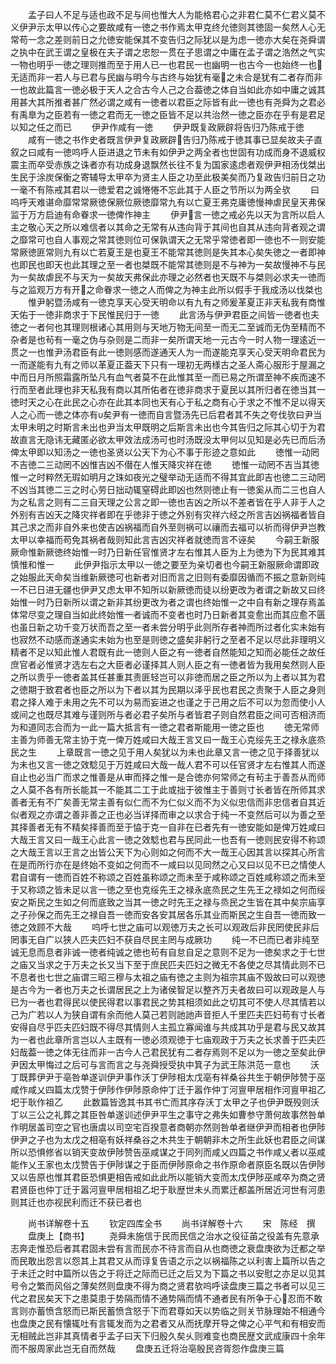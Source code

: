 <!-- { "loadSidebar": true } -->
　　孟子曰人不足与适也政不足与间也惟大人为能格君心之非君仁莫不仁君义莫不义伊尹示太甲以传心之要故咸有一徳之书作焉太甲克终允徳则其徳固一矣然人心无常苟一念之差则前日之允徳安能保其不变告归之际犹以是为虑一徳亦大矣在尧舜谓之执中在武王谓之皇极在夫子谓之忠恕一贯在子思谓之中庸在孟子谓之浩然之气实一物也明乎一徳之理则推而至于用人已一也君民一也幽明一也古今一也始终一也无适而非一若人与已君与民幽与明今与古终与始犹有毫之未合是犹有二者存而非一也故此篇言一徳必极于天人之合古今人己之合葢徳之体自当如此亦如中庸之诚其用甚大其所推者甚广然必谓之咸有一徳者以君臣之际皆有此一徳也有尧舜为之君必有禹臯为之臣若有一徳之君而无一徳之臣皆不足以共治然一徳之臣亦在乎有是君足以知之任之而已
　　伊尹作咸有一徳
　　伊尹既复政厥辟将告归乃陈戒于徳
　　咸有一徳之书作史者既言伊尹复政厥辟告归乃陈戒于徳其事已显矣故夫子直叙之曰咸有一徳呜呼人臣进退之节未有如伊尹之两全者也世固有功成而身不退威权震主而卒受赤族之诛者亦有功成身退飘然长往不复为国家逺虑者观伊尹相汤伐桀出生民于涂炭保衡之寄辅导太甲卒为贤主人臣之功至此极美矣而乃复政告归前日之功一毫不有陈戒其君以一徳爱君之诚惓惓不忘此其于人臣之节所以为两全欤
　　曰呜呼天难谌命靡常常厥徳保厥位厥徳靡常九有以亡夏王弗克庸徳慢神虐民皇天弗保监于万方启迪有命眷求一徳俾作神主
　　伊尹言一徳之戒必先以天为言所以启人主之敬心天之所以难信者以其命之无常有从违向背于其间也自其从违向背者观之谓之靡常可也自人事观之常其徳则位可保孰谓天之无常乎常徳者即一徳也不一则安能常厥徳匪常则九有以亡若夏王是也夏王不能常其徳则是失其本心矣失徳之一者即神也即民也即天也此其理之至一者也桀既不能常其徳则是不与神为一矣故慢神不与民为一矣故虐民不与天为一矣故天弗保此亦理之必然者也天既不与桀则必求夫一徳而与之监观万方有开之命眷求一徳之人而俾之为神主此所以假手于我成汤以伐桀也
　　惟尹躬暨汤咸有一徳克享天心受天明命以有九有之师爰革夏正非天私我有商惟天佑于一徳非商求于下民惟民归于一徳
　　此言汤与伊尹君臣之间皆一徳者也夫徳之一者何也其理则根诸心其用则与天地万物无间至一而无二至诚而无伪至精而不杂者是也茍有一毫之伪与杂则是二而非一矣所谓天地一元古今一时人物一理逺近一贯之一也惟尹汤君臣有此一徳则感而遂通天人为一而遂能克享天心受天明命君民为一而遂能有九有之师以革夏正葢天下只有一理初无两様古之圣人斋心服形于屋漏之中而日月所照霜露所坠凡有血气者莫不在此惟其至一而已易之所谓至神不疾而速不行而至者此理也非天私我有商以其所佑者在徳非商求于夏民以其所归者在徳当其一徳时天之心在此民之心亦在此其本同也天有心于私之商有心于求之不惟不足以得天人之心而一徳之体亦有矣尹有一徳而自言暨汤先已后君者其不失之夸伐欤曰尹当太甲未明之时斯言未出也尹当太甲既明之后斯言未出也今其告归之际其心切于为君故直言无隐讳无藏匿必欲太甲效法成汤可也时汤既没太甲何以见知是必先已而后汤俾太甲即以知汤之一徳也圣贤以公天下为心不事于形迹之意如此
　　徳惟一动罔不吉徳二三动罔不凶惟吉凶不僣在人惟天降灾祥在徳
　　徳惟一动罔不吉当其徳惟一之时粹然无瑕如明月之珠如夜光之璧举动无适而不得其宜此即吉也徳二三动罔不凶当其徳二三之时心劳日拙动辄窒碍此即凶也然则徳止有一徳奚从而二三也自人为之私言之则有二三自天理之公言之即一徳也吉凶之所以不差者皆在乎人非于人之外别有吉凶天之降灾祥者即在乎徳非于徳之外别有灾祥六经之所言吉凶祸福者皆自其己求之而非自外来也使吉凶祸福而自外至则祸可以禳而去福可以祈而得伊尹岂教太甲以幸福而苟免其祸者哉则知此言吉凶灾祥者就徳而言不诬矣
　　今嗣王新服厥命惟新厥徳终始惟一时乃日新任官惟贤才左右惟其人臣为上为徳为下为民其难其慎惟和惟一
　　此伊尹指示太甲以一徳之要至为亲切者也今嗣王新服厥命谓即政之始服此天命矣当维新厥徳可也新者对旧而言之旧则有委靡因循而不振之意新则纯一不已日进无疆也伊尹又虑太甲不知所以新厥徳而徒以纷更改为者谓之新故又曰终始惟一时乃日新所以谓之新非其纷更改为者之谓也终始惟一之中自有新之理存焉盖体常尽变之理自当如此终始惟一者诚而不变者也时乃日新者其变愈出而其应愈不匮也虽日新之功千变万状而吾之至一者未尝分明乎此则所存者神而所过者化实未始有也寂然不动感而遂通实未始为也至是则徳之盛矣非躬行之至者不足以尽此非理明义精者不足以知此惟人君既有此一徳则人臣之有一徳者自然能知之知而必能任之故任庶官者必惟贤才选左右之大臣者必谨择其人则人臣之有一徳者皆为我用矣然则人臣之所以贵乎一徳者盖其任甚重其责匪轻岂可以非徳而居之臣之所以为上者以其为君之徳期于致君者也臣之所以为下者以其为民期以泽乎民也君民之责聚于人臣之身则君之择人难于未用之先不可以为易而妄进之也谨之于己用之后不可以为忽而使小人或间之也既尽其难与谨则所与者必君子矣所与者皆君子则自然君臣之间可否相济而为和道同志合而为一此一篇大抵言有一徳之君者斯能用一徳之臣也
　　徳无常师主善为师善无常主协于克一俾万姓咸曰大哉王言又曰一哉王心克绥先王之禄永底烝民之生
　　上章既言一徳之见于用人矣犹以为未也此章又言一徳之见于择善犹以为未也又言一徳之效騐见于万姓咸曰大哉一哉人君不可以任官贤才左右惟其人而遂自止也必当广而求之惟善是从审而择之惟一是合徳亦何常师之有茍主于善吾从而师之人莫不各有所长能其一不能其二工于此或拙于彼惟主于善则寸长者皆在所师其求善者无有不广矣善无常主善有似仁而不为仁似义而不为义似忠信而非忠信者自其近似者观之亦谓之善非善之正也必当详择而审之以求合于纯一不变然后可以为善之至其择善者无有不精矣择善而至于恊于克一自非在已者先有一徳安能如是俾万姓咸曰大哉王言又曰一哉王心此言一徳之效騐也君与民同此一也吾有一徳则民安得不称颂之大哉王言以王言之出皆公天下为心则如之何而不大一哉王心因其言以探其心所言在是而所行亦在是终始不变如之何而不一咸曰以见同然之心又曰以见不已之情使人君自谓有一徳而百姓不称颂之百姓虽称颂之而未至于咸称颂之百姓咸称颂之而未至于又称颂之皆未足以言一徳之至也克绥先王之禄永底烝民之生先王之禄如之何而绥安之斯民之生如之何而底致之当其一徳之时先王之禄与烝民之生皆在其中矣宗庙享之子孙保之而先王之禄自吾一徳而安各安其居各乐其业而斯民之生自吾一徳而致一徳之效顾不大哉
　　呜呼七世之庙可以观徳万夫之长可以观政后非民罔使民非后罔事无自广以狭人匹夫匹妇不获自尽民主罔与成厥功
　　纯一不已而已者非纯至诚无息而息者非诚一徳者纯诚之徳也茍有自怠自足之意则不足为一徳矣求之于七世之庙又当求之于万夫之长又当下至于庶民匹夫匹妇之微无不各使之尽其情此则不已不息者也七世之庙谓三昭三穆与太祖之庙有徳之主则为祖宗其庙不毁故曰可以观徳是古今为一者也万夫之长谓居民之上为诸侯智足以整齐万夫者故曰可以观政是人与已为一者也君得民以使民得君以事君民之势其相须如此之切其可不使人尽其情若以己为广若以人为狭自谓有余而他人莫己若则訑訑声音拒人千里匹夫匹妇苟有寸长者安得自尽乎匹夫匹妇既不得尽其情则人主孤立寡闻谁与共成其功乎是君与民又故其为一者也此章所言岂以人主既有一徳必须观徳于七庙观政于万夫之长求善于匹夫匹妇哉葢一徳之体无往而非一古今人己君民犹有二者存焉则不足以为一徳之至矣此伊尹因太甲悔过之后可与言而言之与尧舜授受执中箕子为武王陈洪范一意也
　　沃丁既葬伊尹于亳咎单遂训伊尹事作沃丁伊陟相太戊亳有祥桑谷共生于朝伊陟赞于巫咸作咸乂四篇太戊赞于伊陟作伊陟原命仲丁迁于嚣作仲丁河亶甲居相作河亶甲祖乙圯于耿作祖乙
　　此数篇皆逸其书其书亡而其序存沃丁太甲之子也伊尹既殁则沃丁以三公之礼葬之其臣咎单遂训述伊尹平生之事守之弗失如曹参守萧何故事然咎单作明居盖司空之官也唐虞以司空宅百揆意者商朝亦然则咎单者继伊尹而相者也伊陟伊尹之子也为太戊之相亳有妖祥桑谷之木共生于朝朝非木之所生此妖也君臣之间谋所以恐惧修省以销天变故伊陟赞告巫咸谋之于同列而咸乂四篇之书作咸乂者以巫咸能作乂王家也太戊赞告于伊陟谋之于臣而伊陟原命之书作原命者原臣名既以告伊陟又以告原也惟其君臣恐惧更相告戒如此此所以能销大变而太戊伊陟巫咸卒为商之贤君贤臣也仲丁迁于嚣河亶甲居相祖乙圯于耿歴世未乆而累迁都盖所居近河世有河患则其迁也亦视民利而迁不获已者也

　　尚书详解卷十五
　　钦定四库全书
　　尚书详解卷十六
　　宋　陈经　撰
　　盘庚上【商书】
　　尧舜未施信于民而民信之治水之役征苖之役盖有先意承志奔走惟恐后者其君固未尝有言而民亦不待言而自从也商徳之衰盘庚欲为迁都之举而民敢出怨言以怨其上其君又从而谆复告语之示之以祸福陈之以利害上篇所以告之于未迁之时中篇所以告之于将迁之际而已迁之后又为下篇之书以安慰之亦足以见其号令之繁而风俗之薄矣然则盘庚不得为商之贤君欤呜呼读盘庚三篇之书者可以见三代之君民矣天下之患莫患于势隔而情不通势隔而情不通者民有所争于心忍而不敢言则亦蓄愤含怒而已斯民蓄愤含怒于下而君尊如天以势临之则关节脉理始不相通今也盘庚之民有懐辄吐有言辄发而为之君者又从而抚摩开导之俾之心平气和有相安而无相贼此岂非其真情者乎孟子曰天下归殷久矣乆则难变也商民歴文武成康四十余年而不服周家此岂无自而然哉
　　盘庚五迁将治亳殷民咨胥怨作盘庚三篇
